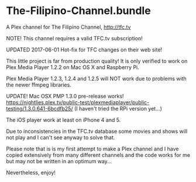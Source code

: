 # The-Filipino-Channel.bundle
A Plex channel for The Filipino Channel, http://tfc.tv

NOTE! This channel requires a valid TFC.tv subscription!

UPDATED 2017-06-01  Hot-fix for TFC changes on their web site!


This little project is far from production quality! 
It is only verified to work on Plex Media Player 1.2.2 on Mac OS X and Raspberry Pi.

Plex Media Player 1.2.3, 1.2.4 and 1.2.5 will NOT work due to problems with the newer ffmpeg libraries.

UPDATE! Mac OSX PMP 1.3.0 pre-release works! https://nightlies.plex.tv/public-test/plexmediaplayer/public-testing/1.3.0.641-6bcdfb25/
(I haven't tried the RPi version yet...)

The iOS player work at least on iPhone 4 and 5.

Due to inconsistencies in the TFC.tv database some movies and shows will not play and I can't see anyway to solve that.

Please note that is is my first attempt to make a Plex channel and I have copied extensively from many different channels
and the code works for me but may not be written in an optimum way...

Nevertheless, enjoy!

